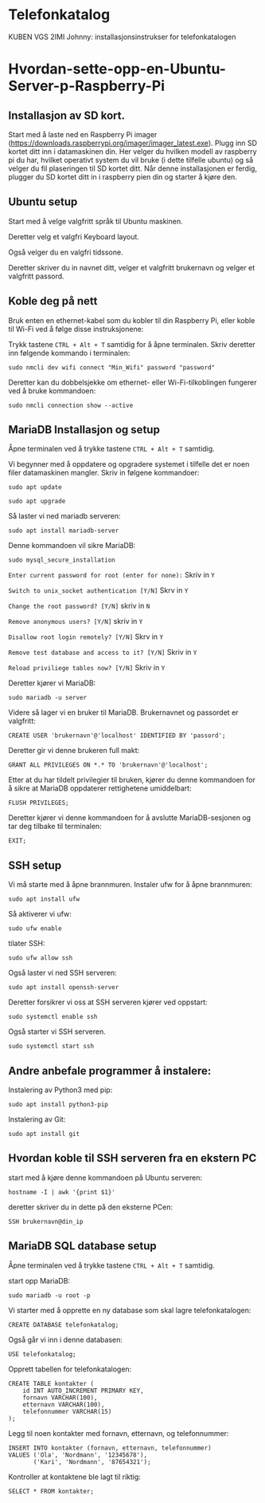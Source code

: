 # Telefonkatalog
KUBEN VGS 2IMI Johnny: installasjonsinstrukser for telefonkatalogen 

##
##

# Hvordan-sette-opp-en-Ubuntu-Server-p-Raspberry-Pi

## Installasjon av SD kort.
Start med å laste ned en Raspberry Pi imager (https://downloads.raspberrypi.org/imager/imager_latest.exe). Plugg inn SD kortet ditt inn i datamaskinen din.
Her velger du hvilken modell av raspberry pi du har, hvilket operativt system du vil bruke (i dette tilfelle ubuntu) og så velger du fil plaseringen til SD kortet ditt. 
Når denne installasjonen er ferdig, plugger du SD kortet ditt in i raspberry pien din og starter å kjøre den.

## Ubuntu setup
Start med å velge valgfritt språk til Ubuntu maskinen. 

Deretter velg et valgfri Keyboard layout. 

Også velger du en valgfri tidssone.

Deretter skriver du in navnet ditt, velger et valgfritt brukernavn og velger et valgfritt passord. 

## Koble deg på nett

Bruk enten en ethernet-kabel som du kobler til din Raspberry Pi, eller koble til Wi-Fi ved å følge disse instruksjonene:

Trykk tastene ```CTRL + Alt + T``` samtidig for å åpne terminalen.
Skriv deretter inn følgende kommando i terminalen:
```system
sudo nmcli dev wifi connect "Min_Wifi" password "password"
```
Deretter kan du dobbelsjekke om ethernet- eller Wi-Fi-tilkoblingen fungerer ved å bruke kommandoen:
```system
sudo nmcli connection show --active
```

## MariaDB Installasjon og setup
Åpne terminalen ved å trykke tastene ```CTRL + Alt + T``` samtidig.

Vi begynner med å oppdatere og opgradere systemet i tilfelle det er noen filer datamaskinen mangler. Skriv in følgene kommandoer:
```system
sudo apt update
```
```system
sudo apt upgrade
```

Så laster vi ned mariadb serveren:
```system
sudo apt install mariadb-server
```
Denne kommandoen vil sikre MariaDB:
```system
sudo mysql_secure_installation
```
```Enter current password for root (enter for none):```
Skriv in ```Y```

```Switch to unix_socket authentication [Y/N]```
Skrv in ```Y```

```Change the root password? [Y/N]```
skriv in ```N```

```Remove anonymous users? [Y/N]```
skriv in ```Y```

```Disallow root login remotely? [Y/N]```
Skrv in ```Y```

```Remove test database and access to it? [Y/N]```
Skriv in ```Y```

```Reload priviliege tables now? [Y/N]```
Skriv in ```Y```



Deretter kjører vi MariaDB:
```system
sudo mariadb -u server
```
Videre så lager vi en bruker til MariaDB. Brukernavnet og passordet er valgfritt:
```system
CREATE USER 'brukernavn'@'localhost' IDENTIFIED BY 'passord';
```
Deretter gir vi denne brukeren full makt:
```system
GRANT ALL PRIVILEGES ON *.* TO 'brukernavn'@'localhost';
```
Etter at du har tildelt privilegier til bruken, kjører du denne kommandoen for å sikre at MariaDB oppdaterer rettighetene umiddelbart:
```system
FLUSH PRIVILEGES;
```
Deretter kjører vi denne kommandoen for å avslutte MariaDB-sesjonen og tar deg tilbake til terminalen:
```system
EXIT;
```

## SSH setup

Vi må starte med å åpne brannmuren.
Instaler ufw for å åpne brannmuren:
```system
sudo apt install ufw
```
Så aktiverer vi ufw:
```system
sudo ufw enable
```
tilater SSH:
```system
sudo ufw allow ssh
```
Også laster vi ned SSH serveren:
```system
sudo apt install openssh-server
```
Deretter forsikrer vi oss at SSH serveren kjører ved oppstart:
```system
sudo systemctl enable ssh
```
Også starter vi SSH serveren.
```system
sudo systemctl start ssh
```



## Andre anbefale programmer å instalere:

Instalering av Python3 med pip:
```system
sudo apt install python3-pip
```
Instalering av Git:
```system
sudo apt install git
```

## Hvordan koble til SSH serveren fra en ekstern PC

start med å kjøre denne kommandoen på Ubuntu serveren:
```system
hostname -I | awk '{print $1}'
```
deretter skriver du in dette på den eksterne PCen:
```system
SSH brukernavn@din_ip
```

## MariaDB SQL database setup

Åpne terminalen ved å trykke tastene ```CTRL + Alt + T``` samtidig.

start opp MariaDB:
```system
sudo mariadb -u root -p
```
Vi starter med å opprette en ny database som skal lagre telefonkatalogen:
```system
CREATE DATABASE telefonkatalog;
```
Også går vi inn i denne databasen:
```system
USE telefonkatalog;
```
Opprett tabellen for telefonkatalogen:
```system
CREATE TABLE kontakter (
    id INT AUTO_INCREMENT PRIMARY KEY,
    fornavn VARCHAR(100),
    etternavn VARCHAR(100),
    telefonnummer VARCHAR(15)
);
```
Legg til noen kontakter med fornavn, etternavn, og telefonnummer:
```system
INSERT INTO kontakter (fornavn, etternavn, telefonnummer) 
VALUES ('Ola', 'Nordmann', '12345678'),
       ('Kari', 'Nordmann', '87654321');
```
Kontroller at kontaktene ble lagt til riktig:
```system
SELECT * FROM kontakter;
```


